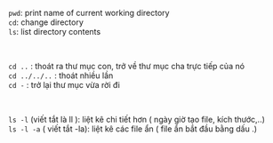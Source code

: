 ```pwd```: print name of current working directory  <br/>
```cd```: change directory <br/>
```ls```: list directory contents

<br/>

```cd ..``` : thoát ra thư mục con, trở về thư mục cha trực tiếp của nó  <br/>
```cd ../../..``` : thoát nhiều lần   <br/>
```cd -``` : trở lại thư mục vừa rời đi  <br/>

<br/>

```ls -l``` (viết tắt là ll ): liệt kê chi tiết hơn ( ngày giờ tạo file, kích thước,..)     <br/>
```ls -l -a``` ( viết tắt -la): liệt kê các file ẩn ( file ẩn bắt đầu bằng dấu .)
